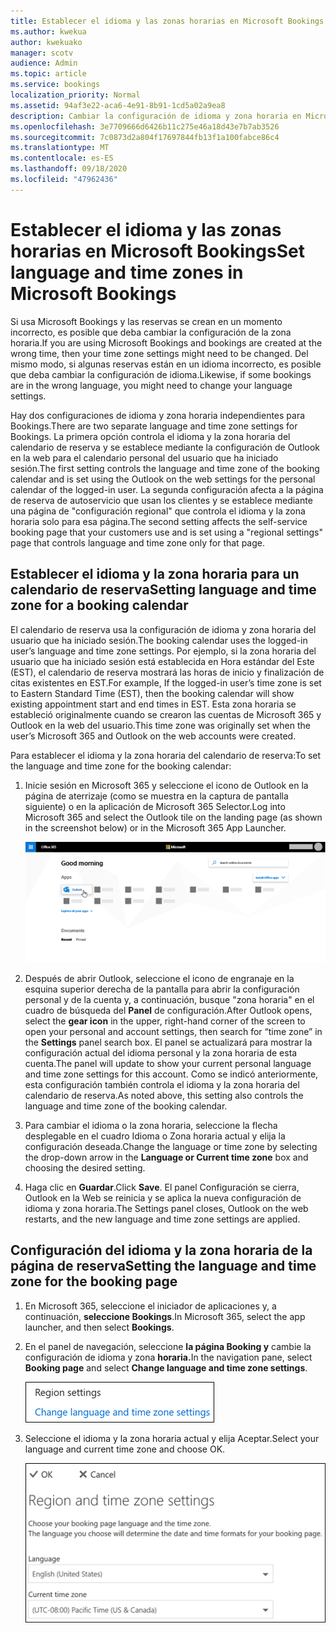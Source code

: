 ```yaml
---
title: Establecer el idioma y las zonas horarias en Microsoft Bookings
ms.author: kwekua
author: kwekuako
manager: scotv
audience: Admin
ms.topic: article
ms.service: bookings
localization_priority: Normal
ms.assetid: 94af3e22-aca6-4e91-8b91-1cd5a02a9ea8
description: Cambiar la configuración de idioma y zona horaria en Microsoft Bookings. Si las reservas se crean en un momento incorrecto, es posible que Bookings se establezca para la zona horaria incorrecta.
ms.openlocfilehash: 3e7709666d6426b11c275e46a18d43e7b7ab3526
ms.sourcegitcommit: 7c0873d2a804f17697844fb13f1a100fabce86c4
ms.translationtype: MT
ms.contentlocale: es-ES
ms.lasthandoff: 09/18/2020
ms.locfileid: "47962436"
---
```

# <a name="set-language-and-time-zones-in-microsoft-bookings"></a><span data-ttu-id="b9219-104">Establecer el idioma y las zonas horarias en Microsoft Bookings</span><span class="sxs-lookup"><span data-stu-id="b9219-104">Set language and time zones in Microsoft Bookings</span></span>

<span data-ttu-id="b9219-105">Si usa Microsoft Bookings y las reservas se crean en un momento incorrecto, es posible que deba cambiar la configuración de la zona horaria.</span><span class="sxs-lookup"><span data-stu-id="b9219-105">If you are using Microsoft Bookings and bookings are created at the wrong time, then your time zone settings might need to be changed.</span></span> <span data-ttu-id="b9219-106">Del mismo modo, si algunas reservas están en un idioma incorrecto, es posible que deba cambiar la configuración de idioma.</span><span class="sxs-lookup"><span data-stu-id="b9219-106">Likewise, if some bookings are in the wrong language, you might need to change your language settings.</span></span>

<span data-ttu-id="b9219-107">Hay dos configuraciones de idioma y zona horaria independientes para Bookings.</span><span class="sxs-lookup"><span data-stu-id="b9219-107">There are two separate language and time zone settings for Bookings.</span></span> <span data-ttu-id="b9219-108">La primera opción controla el idioma y la zona horaria del calendario de reserva y se establece mediante la configuración de Outlook en la web para el calendario personal del usuario que ha iniciado sesión.</span><span class="sxs-lookup"><span data-stu-id="b9219-108">The first setting controls the language and time zone of the booking calendar and is set using the Outlook on the web settings for the personal calendar of the logged-in user.</span></span> <span data-ttu-id="b9219-109">La segunda configuración afecta a la página de reserva de autoservicio que usan los clientes y se establece mediante una página de "configuración regional" que controla el idioma y la zona horaria solo para esa página.</span><span class="sxs-lookup"><span data-stu-id="b9219-109">The second setting affects the self-service booking page that your customers use and is set using a "regional settings" page that controls language and time zone only for that page.</span></span>

## <a name="setting-language-and-time-zone-for-a-booking-calendar"></a><span data-ttu-id="b9219-110">Establecer el idioma y la zona horaria para un calendario de reserva</span><span class="sxs-lookup"><span data-stu-id="b9219-110">Setting language and time zone for a booking calendar</span></span>

<span data-ttu-id="b9219-111">El calendario de reserva usa la configuración de idioma y zona horaria del usuario que ha iniciado sesión.</span><span class="sxs-lookup"><span data-stu-id="b9219-111">The booking calendar uses the logged-in user’s language and time zone settings.</span></span> <span data-ttu-id="b9219-112">Por ejemplo, si la zona horaria del usuario que ha iniciado sesión está establecida en Hora estándar del Este (EST), el calendario de reserva mostrará las horas de inicio y finalización de citas existentes en EST.</span><span class="sxs-lookup"><span data-stu-id="b9219-112">For example, If the logged-in user’s time zone is set to Eastern Standard Time (EST), then the booking calendar will show existing appointment start and end times in EST.</span></span> <span data-ttu-id="b9219-113">Esta zona horaria se estableció originalmente cuando se crearon las cuentas de Microsoft 365 y Outlook en la web del usuario.</span><span class="sxs-lookup"><span data-stu-id="b9219-113">This time zone was originally set when the user’s Microsoft 365 and Outlook on the web accounts were created.</span></span>

<span data-ttu-id="b9219-114">Para establecer el idioma y la zona horaria del calendario de reserva:</span><span class="sxs-lookup"><span data-stu-id="b9219-114">To set the language and time zone for the booking calendar:</span></span>

1. <span data-ttu-id="b9219-115">Inicie sesión en Microsoft 365 y seleccione el icono de Outlook en la página de aterrizaje (como se muestra en la captura de pantalla siguiente) o en la aplicación de Microsoft 365 Selector.</span><span class="sxs-lookup"><span data-stu-id="b9219-115">Log into Microsoft 365 and select the Outlook tile on the landing page (as shown in the screenshot below) or in the Microsoft 365 App Launcher.</span></span>

   ![Imagen del icono de Outlook en la página de aterrizaje de Microsoft 365](../media/bookings-outlook-tile.png)

1. <span data-ttu-id="b9219-117">Después de abrir  Outlook, seleccione el icono de engranaje en la esquina superior derecha de la pantalla para abrir la configuración personal y de la cuenta y, a continuación, busque "zona horaria" en el cuadro de búsqueda del **Panel** de configuración.</span><span class="sxs-lookup"><span data-stu-id="b9219-117">After Outlook opens, select the **gear icon** in the upper, right-hand corner of the screen to open your personal and account settings, then search for “time zone” in the **Settings** panel search box.</span></span> <span data-ttu-id="b9219-118">El panel se actualizará para mostrar la configuración actual del idioma personal y la zona horaria de esta cuenta.</span><span class="sxs-lookup"><span data-stu-id="b9219-118">The panel will update to show your current personal language and time zone settings for this account.</span></span> <span data-ttu-id="b9219-119">Como se indicó anteriormente, esta configuración también controla el idioma y la zona horaria del calendario de reserva.</span><span class="sxs-lookup"><span data-stu-id="b9219-119">As noted above, this setting also controls the language and time zone of the booking calendar.</span></span>

1. <span data-ttu-id="b9219-120">Para cambiar el idioma o la zona horaria,  seleccione la flecha desplegable en el cuadro Idioma o Zona horaria actual y elija la configuración deseada.</span><span class="sxs-lookup"><span data-stu-id="b9219-120">Change the language or time zone by selecting the drop-down arrow in the **Language or Current time zone** box and choosing the desired setting.</span></span>

1. <span data-ttu-id="b9219-121">Haga clic en **Guardar**.</span><span class="sxs-lookup"><span data-stu-id="b9219-121">Click **Save**.</span></span> <span data-ttu-id="b9219-122">El panel Configuración se cierra, Outlook en la Web se reinicia y se aplica la nueva configuración de idioma y zona horaria.</span><span class="sxs-lookup"><span data-stu-id="b9219-122">The Settings panel closes, Outlook on the web restarts, and the new language and time zone settings are applied.</span></span>

## <a name="setting-the-language-and-time-zone-for-the-booking-page"></a><span data-ttu-id="b9219-123">Configuración del idioma y la zona horaria de la página de reserva</span><span class="sxs-lookup"><span data-stu-id="b9219-123">Setting the language and time zone for the booking page</span></span>

1. <span data-ttu-id="b9219-124">En Microsoft 365, seleccione el iniciador de aplicaciones y, a continuación, **seleccione Bookings**.</span><span class="sxs-lookup"><span data-stu-id="b9219-124">In Microsoft 365, select the app launcher, and then select **Bookings**.</span></span>

1. <span data-ttu-id="b9219-125">En el panel de navegación, seleccione **la página Booking y** cambie la configuración de idioma y zona **horaria.**</span><span class="sxs-lookup"><span data-stu-id="b9219-125">In the navigation pane, select **Booking page** and select **Change language and time zone settings**.</span></span>

   ![Screenshot: Change language and time zone settings link](../media/bookings-region-language-timezone-settings.png)

1. <span data-ttu-id="b9219-127">Seleccione el idioma y la zona horaria actual y elija Aceptar.</span><span class="sxs-lookup"><span data-stu-id="b9219-127">Select your language and current time zone and choose OK.</span></span>

   ![Screenshot: Language and time zone settings](../media/bookings-region-timezone-settings.png)
